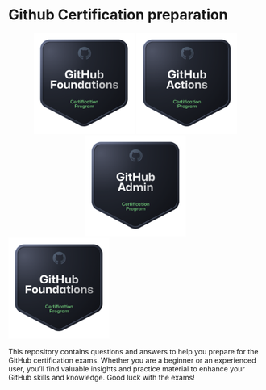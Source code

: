 # Github Certification preparation

<div align="center">
<img src="https://github.com/romanrabodzei/romanrabodzei/blob/main/github-foundations.png" alt="GitHub Foundations" width="200" height="200">
<img src="https://github.com/romanrabodzei/romanrabodzei/blob/main/github-actions.png" alt="GitHub Actions" width="200" height="200">
<img src="https://github.com/romanrabodzei/romanrabodzei/blob/main/github-administration.png" alt="GitHub Administration" width="200" height="200">
</div>
<img src="https://github.com/romanrabodzei/romanrabodzei/blob/main/github-foundations.png" alt="GitHub Advanced Security" width="200" height="200">
</div>

<p>
This repository contains questions and answers to help you prepare for the GitHub certification exams. Whether you are a beginner or an experienced user, you’ll find valuable insights and practice material to enhance your GitHub skills and knowledge. Good luck with the exams!
</p>